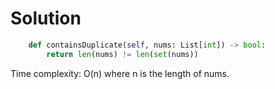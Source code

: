# Solution

```Python
    def containsDuplicate(self, nums: List[int]) -> bool:
        return len(nums) != len(set(nums))
```

Time complexity: O(n) where n is the length of nums.
